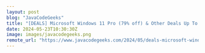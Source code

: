 ```yaml
---
layout: post
blog: "JavaCodeGeeks"
title: "[DEALS] Microsoft Windows 11 Pro (79% off) & Other Deals Up To 98% Off – Offers End Soon!"
date: 2024-05-23T10:30:30Z
image: images/javacodegeeks.png
remote_url: "https://www.javacodegeeks.com/2024/05/deals-microsoft-windows-11-pro-79-off-other-deals-up-to-98-off-offers-end-soon-5.html"
---
```

